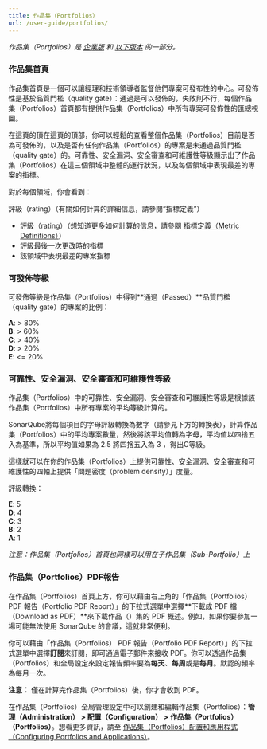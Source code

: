 ```yaml
---
title: 作品集（Portfolios）
url: /user-guide/portfolios/
---
```


*作品集（Portfolios）是 [企業版](https://redirect.sonarsource.com/editions/enterprise.html) 和 [以下版本](https://www.sonarsource.com/plans-and-pricing/) 的一部分。*

### 作品集首頁

作品集首頁是一個可以讓經理和技術領導者監督他們專案可發布性的中心。可發佈性是基於品質門檻（quality gate）：通過是可以發佈的，失敗則不行，每個作品集（Portfolios）首頁都有提供作品集（Portfolios）中所有專案可發佈性的匯總視圖。

在這頁的頂在這頁的頂部，你可以輕鬆的查看整個作品集（Portfolios）目前是否為可發佈的，以及是否有任何作品集（Portfolios）的專案是未通過品質門檻（quality gate）的。可靠性、安全漏洞、安全審查和可維護性等級顯示出了作品集（Portfolios）在這三個領域中整體的運行狀況，以及每個領域中表現最差的專案的指標。

對於每個領域，你會看到：

評級（rating）（有關如何計算的詳細信息，請參閱“指標定義”）
* 評級（rating）（想知道更多如何計算的信息，請參閱 [指標定義（Metric Definitions）](/user-guide/metric-definitions/)）
* 評級最後一次更改時的指標
* 該領域中表現最差的專案指標

### 可發佈等級

可發佈等級是作品集（Portfolios）中得到**通過（Passed）**品質門檻（quality gate）的專案的比例：

**A**: > 80%  
**B**: > 60%  
**C**: > 40%  
**D**: > 20%  
**E**: <= 20%  

### 可靠性、安全漏洞、安全審查和可維護性等級

作品集（Portfolios）中的可靠性、安全漏洞、安全審查和可維護性等級是根據該作品集（Portfolios）中所有專案的平均等級計算的。

SonarQube將每個項目的字母評級轉換為數字（請參見下方的轉換表），計算作品集（Portfolios）中的平均專案數量，然後將該平均值轉為字母，平均值以四捨五入為基準，所以平均值如果為 2.5 將四捨五入為 3 ，得出C等級。

這樣就可以在你的作品集（Portfolios）上提供可靠性、安全漏洞、安全審查和可維護性的四軸上提供「問題密度（problem density）」度量。

評級轉換：

**E**: 5  
**D**: 4  
**C**: 3  
**B**: 2  
**A**: 1  

*注意：作品集（Portfolios）首頁也同樣可以用在子作品集（Sub-Portfolio）上*

### 作品集（Portfolios）PDF報告

在作品集（Portfolios）首頁上方，你可以藉由右上角的「作品集（Portfolios） PDF 報告（Portfolio PDF Report）」的下拉式選單中選擇**下載成 PDF 檔（Download as PDF）**來下載作品（）集的 PDF 概述。例如，如果你要參加一場可能無法使用 SonarQube 的會議，這就非常便利。

你可以藉由「作品集（Portfolios） PDF 報告（Portfolio PDF Report）」的下拉式選單中選擇**訂閱**來訂閱，即可通過電子郵件來接收 PDF。你可以透過作品集（Portfolios）和全局設定來設定報告頻率要為**每天**、**每周**或是**每月**。默認的頻率為每月一次。

**注意：** 僅在計算完作品集（Portfolios）後，你才會收到 PDF。

在作品集（Portfolios）全局管理設定中可以創建和編輯作品集（Portfolios）：**管理（Administration） > 配置（Configuration） > 作品集（Portfolios）（Portfolios）**。想看更多資訊，請至 [作品集（Portfolios）配置和應用程式（Configuring Portfolios and Applications）](/project-administration/configuring-portfolios-and-applications/)。